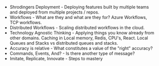 * Shrodingers Deployment - Deploying features built by multiple teams and deployed from multiple projects / repos.
* Workflows - What are they and what are they for? Azure Workflows, TCP workflows.
* Distributed Workflows - Scaling distributed workflows in the cloud.
* Technology Agnostic Thinking - Applying things you know already from other domains. Caching in Local memory, Redis, CPU's, React. Local Queues and Stacks vs distributed queues and stacks. 
* Accuracy is relative - What constitutes a value of the "right" accuracy?
* Commands, Events, And? - Is there another type of message?
* Imitate, Replicate, Innovate - Steps to mastery